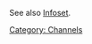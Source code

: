 See also [Infoset](:Category:_Infoset.md "wikilink").

[Category: Channels](Category:_Channels "wikilink")

